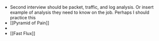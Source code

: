 - Second interview should be packet, traffic, and log analysis. Or insert example of analysis they need to know on the job. Perhaps I should practice this
- [[Pyramid of Pain]]
-
- [[Fast Flux]]